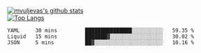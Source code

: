 [![mvuljevas's github stats](https://github-readme-stats.vercel.app/api?username=mvuljevas&show_icons=true&theme=dracula)](https://www.mvuljevas.com)
<br>
[![Top Langs](https://github-readme-stats.vercel.app/api/top-langs/?username=mvuljevas&theme=dracula)](https://www.mvuljevas.com)

<!--START_SECTION:waka-->
```text
YAML     30 mins         ███████████████░░░░░░░░░░   59.35 % 
Liquid   15 mins         ███████▓░░░░░░░░░░░░░░░░░   30.02 % 
JSON     5 mins          ██▓░░░░░░░░░░░░░░░░░░░░░░   10.16 % 
```
<!--END_SECTION:waka-->
